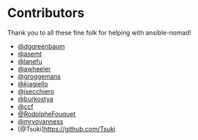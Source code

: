 # Contributors

Thank you to all these fine folk for helping with ansible-nomad!

- [@dggreenbaum](https://github.com/dggreenbaum)
- [@asemt](https://github.com/asemt)
- [@lanefu](https://github.com/lanefu)
- [@awheeler](https://github.com/awheeler)
- [@groggemans](https://github.com/groggemans)
- [@kjagiello](https://github.com/kjagiello)
- [@jsecchiero](https://github.com/jsecchiero)
- [@burkostya](https://github.com/burkostya)
- [@ccf](https://github.com/ccf)
- [@RodolpheFouquet](https://github.com/RodolpheFouquet)
- [@mrvovanness](https://github.com/mrvovanness)
- [@Tsuki]https://github.com/Tsuki
